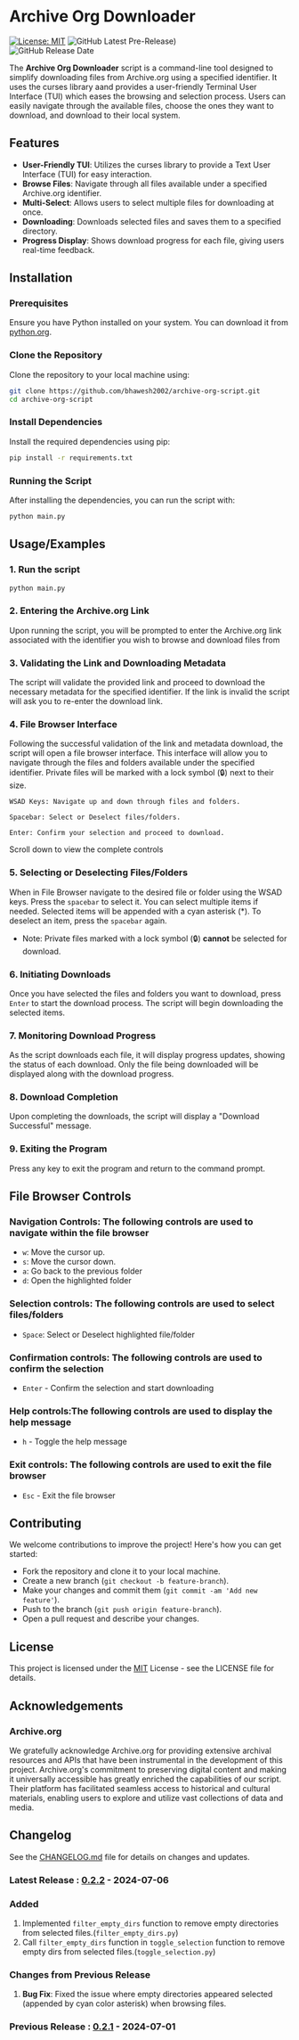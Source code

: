 
# Archive Org Downloader

[![License: MIT](https://img.shields.io/badge/License-MIT-yellow.svg)](https://opensource.org/licenses/MIT)
![GitHub Latest Pre-Release)](https://img.shields.io/github/v/release/bhawesh2002/archive-org-script?include_prereleases&label=pre-release&logo=github)  
![GitHub Release Date](https://img.shields.io/github/release-date-pre/bhawesh2002/archive-org-script)

The **Archive Org Downloader** script is a command-line tool designed to simplify downloading files from Archive.org using a specified identifier. It uses the curses library aand provides a user-friendly Terminal User Interface (TUI) which eases the browsing and selection process. Users can easily navigate through the available files, choose the ones they want to download, and download to their local system.

## Features
- **User-Friendly TUI**: Utilizes the curses library to provide a Text User Interface (TUI) for easy interaction.
- **Browse Files**: Navigate through all files available under a specified Archive.org identifier.
- **Multi-Select**: Allows users to select multiple files for downloading at once.
- **Downloading**: Downloads selected files and saves them to a specified directory.
- **Progress Display**: Shows download progress for each file, giving users real-time feedback.

## Installation

### Prerequisites
Ensure you have Python installed on your system. You can download it from [python.org](https://www.python.org/).

### Clone the Repository
Clone the repository to your local machine using:

```bash
git clone https://github.com/bhawesh2002/archive-org-script.git
cd archive-org-script
```
### Install Dependencies
Install the required dependencies using pip:
```bash
pip install -r requirements.txt
```
### Running the Script
After installing the dependencies, you can run the script with:
```bash
python main.py
```
    
## Usage/Examples

### 1. Run the script
```bash
python main.py
```

### 2. Entering the Archive.org Link
Upon running the script, you will be prompted to enter the Archive.org link associated with the identifier you wish to browse and download files from

### 3. Validating the Link and Downloading Metadata
The script will validate the provided link and proceed to download the necessary metadata for the specified identifier. If the link is invalid the script will ask you to re-enter the download link.

### 4. File Browser Interface
Following the successful validation of the link and metadata download, the script will open a file browser interface. This interface will allow you to navigate through the files and folders available under the specified identifier. Private files will be marked with a lock symbol (🔒) next to their size.
```
WSAD Keys: Navigate up and down through files and folders.

Spacebar: Select or Deselect files/folders.

Enter: Confirm your selection and proceed to download.
```
Scroll down to view the complete controls

### 5. Selecting or Deselecting Files/Folders
When in File Browser navigate to the desired file or folder using the WSAD keys. Press the `spacebar` to select it. You can select multiple items if needed. Selected items will be appended with a cyan asterisk (*). To deselect an item, press the `spacebar` again.
- Note: Private files marked with a lock symbol (🔒) __cannot__ be selected for download.

### 6. Initiating Downloads
Once you have selected the files and folders you want to download, press `Enter` to start the download process. The script will begin downloading the selected items.

### 7. Monitoring Download Progress
As the script downloads each file, it will display progress updates, showing the status of each download. Only the file being downloaded will be displayed along with the download progress.

### 8. Download Completion
Upon completing the downloads, the script will display a "Download Successful" message.

### 9. Exiting the Program
Press any key to exit the program and return to the command prompt.

## File Browser Controls
### Navigation Controls: The following controls are used to navigate within the file browser
- `w`: Move the cursor up.
- `s`: Move the cursor down.
- `a`: Go back to the previous folder
- `d`: Open the highlighted folder
### Selection controls: The following controls are used to select files/folders
- `Space`: Select or Deselect highlighted file/folder 
### Confirmation controls: The following controls are used to confirm the selection
- `Enter` - Confirm the selection and start downloading

### Help controls:The following controls are used to display the help message
- `h` - Toggle the help message

### Exit controls: The following controls are used to exit the file browser
- `Esc` - Exit the file browser

## Contributing

We welcome contributions to improve the project! Here's how you can get started:

- Fork the repository and clone it to your local machine.
- Create a new branch (`git checkout -b feature-branch`).
- Make your changes and commit them (`git commit -am 'Add new feature'`).
- Push to the branch (`git push origin feature-branch`).
- Open a pull request and describe your changes.

## License
This project is licensed under the [MIT](https://choosealicense.com/licenses/mit/) License - see the LICENSE file for details.

## Acknowledgements

### Archive.org
We gratefully acknowledge Archive.org for providing extensive archival resources and APIs that have been instrumental in the development of this project. Archive.org's commitment to preserving digital content and making it universally accessible has greatly enriched the capabilities of our script. Their platform has facilitated seamless access to historical and cultural materials, enabling users to explore and utilize vast collections of data and media.

## Changelog
See the [CHANGELOG.md](https://github.com/bhawesh2002/archive-org-script/blob/main/CHANGELOG.md) file for details on changes and updates.

### Latest Release : [0.2.2](https://github.com/bhawesh2002/archive-org-script/releases/tag/v0.2.2) - 2024-07-06
### Added
1. Implemented `filter_empty_dirs` function to remove empty directories from selected files.(`filter_empty_dirs.py`)
2. Call `filter_empty_dirs` function in `toggle_selection` function to remove empty dirs from selected files.(`toggle_selection.py`)
### Changes from Previous Release
1. __Bug Fix__: Fixed the issue where empty directories appeared selected (appended by cyan color asterisk) when browsing files.

### Previous Release : [0.2.1](https://github.com/bhawesh2002/archive-org-script/releases/tag/v0.2.1) - 2024-07-01
